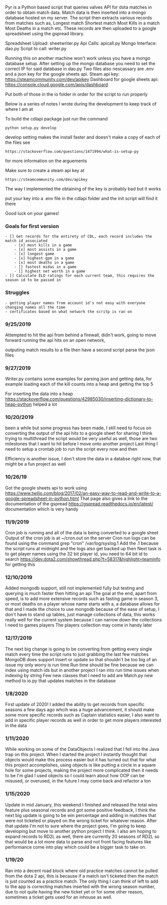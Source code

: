 Pyr is a Python based script that queries valves API for dota matches in order to obtain match data.
Match data is then inserted into a mongo database hosted on my server.
The script then extracts various records from matches such as,
  Longest match
  Shortest match
  Most Kills in a match
  Most Deaths in a match
  etc.
These records are then uploaded to a google spreadsheet using the gspread library.

Spreadsheet Upload: sheetwriter.py
Api Calls: apicall.py
Mongo Interface: dao.py
Script to call: writer.py

Running this on another machine won't work unless you have a mongo database setup.
After setting up the mongo database you need to set the correct IP for said database in dao.py
Two files also nescassary are .env and a json key for the google sheets api.
Steam api key: https://steamcommunity.com/dev/apikey
Dashboard for google sheets api: https://console.cloud.google.com/apis/dashboard

Put both of those in the io folder in order for the script to run properly

Below is a series of notes I wrote during the development to keep track of where I am at

To build the cdlapi package just run the command
```
python setup.py develop
```
develop setting makes the install faster and doesn't make a copy of each of the files see
```
https://stackoverflow.com/questions/1471994/what-is-setup-py
```

for more information on the arguements

Make sure to create a steam api key at
```
https://steamcommunity.com/dev/apikey
```

The way I implemented the obtaining of the key is probably bad but it works

put your key into a .env file in the cdlapi folder and the init script will find it there

Good luck on your games!



### Goals for first version
    - [] Get records for the entirety of CDL, each record includes the match id associated
        - [x] most kills in a game
        - [x] most assists in a game
        - [x] longest game 
        - [x] highest gpm in a game
        - [x] most deaths in a game
        - [] fastest midas in a game
        - [] highest net worth in a game
    - [] Calculate ELO ratings for each current team, this requires the season id to be passed in

### Struggles
    - getting player names from account id's not easy with everyone changing names all the time
    - certificates based on what network the scritp is ran on

### 9/25/2019
Attempted to hit the api from behind a firewall, didn't work, going to move forward running the api hits on an open network, 

outputing match results to a file then have a second script parse the json files

### 9/27/2019
Writer.py contains some examples for parsing json and getting data, for example loading each of the kill counts into a heap and getting the top 5

For inserting the data into a heap https://stackoverflow.com/questions/42985030/inserting-dictionary-to-heap-python helped a lot

### 10/20/2019
been a while but some progress has been made, I still need to focus on converting the output of the api hits to a google sheet for sharing
I think trying to multithread the script would be very useful as well, those are two milestones that I want to hit before I move onto another project
Last thing I need to setup a crontab job to run the script every now and then

Efficiency is another issue, I don't store the data in a databse right now, that might be a fun project as well

### 10/26/19
Got the google sheets api to work using https://www.twilio.com/blog/2017/02/an-easy-way-to-read-and-write-to-a-google-spreadsheet-in-python.html
That page also gives a link to the documentation of the gspread https://gspread.readthedocs.io/en/latest/ documentation which is very handy

### 11/9/2019
Cron job is running and all of the data is being converted to a google sheet
Output of the cron job is at ~/cron.out on the server
Cron run logs can be found using the command grep "cron" /var/log/syslog.1
Add the .1 because the script runs at midnight and the logs also get backed up then
Next task is to get player names using the 32 bit player id, you need to 64 bit id to search
https://dev.dota2.com/showthread.php?t=58317&highlight=teaminfo for getting this

### 12/10/2019
Added mongodb support, still not implemented fully but testing and querying is much faster then hitting an api
The goal at the end, apart from speed, is to add more extensive records such as fasting game in season 3, or 
most deaths on a player whose name starts with a, a database allows for that and I made the choice to use
mongodb because of the ease of setup, I don't have to stand up tables, just manage collections of data, this works
really well for the current system because I can narrow down the collections I need to
games
players
The players collection may come in handy later

### 12/17/2019
The next big change is going to be converting from getting every single match every time the script runs to just grabbing the last few matches
MongoDB does support insert or update so that shouldn't be too big of an issue my only worry is run time
Run time should be fine because we can index using match ids but in another project I ran into run time issues when indexing by string
Few new classes that I need to add are
Match.py
new method to io.py that updates matches in the database

### 1/8/2020
First update of 2020! I added the ability to get records from specific seasons a few days ago whcih was a huge advancement, it should make some more specific records such as Captain statistics easier, I also want to add in specific player records as well in order to get more players interested in the data

### 1/11/2020
While working on some of the DataObjects I realized that I fell into the Java trap on this project. When I started the project I instantly thought that objects would make this process easier but it has turned out that for what this project accomplishes, using objects is like putting a circle in a square hole for some projects, making the project more complicated then it needs to be I'm glad I used objects so I could learn about how OOP can be misused, or overused, in the future I may come back and refactor a ton

### 1/15/2020
Update in mid January, this weekend I finished and released the total wins feature plus seasonal records and got some positive feedback, I think the next big update is going to be win percentage and adding in matches that were not ticketed or played on the wrong ticket for whatever reason. After that update I'm not to sure where the project goes, I'm going to keep developing but move to another python project I think. I also am hoping to expand records to RD2L as well, there are currently 20 seasons of RD2L so that would be a lot more data to parse and not front facing features like performance come into play which could be a bigger task to take on.

### 1/19/20
Ran into a decent road block where old practice matches cannot be pulled from the dota 2 api, this is because if a match isn't ticketed then the match is just counted as a practice match. The only thing I can think of left to add to the app is correcting matches inserted with the wrong season number, due to not quite having the new ticket yet or for some other reason, sometimes a ticket gets used for an inhouse as well.